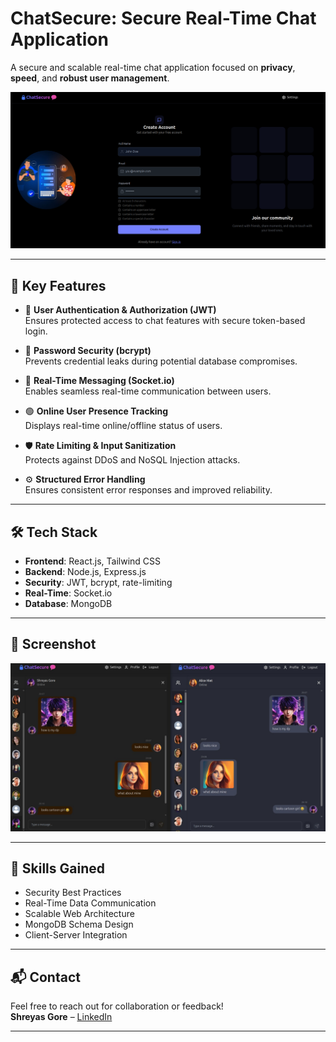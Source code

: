 # ChatSecure: Secure Real-Time Chat Application

A secure and scalable real-time chat application focused on **privacy**, **speed**, and **robust user management**.

![Sign Up](Preview.png)

---

## 🚀 Key Features

- 🔐 **User Authentication & Authorization (JWT)**  
  Ensures protected access to chat features with secure token-based login.

- 🔑 **Password Security (bcrypt)**  
  Prevents credential leaks during potential database compromises.

- 💬 **Real-Time Messaging (Socket.io)**  
  Enables seamless real-time communication between users.

- 🟢 **Online User Presence Tracking**  
  Displays real-time online/offline status of users.

- 🛡️ **Rate Limiting & Input Sanitization**  
  Protects against DDoS and NoSQL Injection attacks.

- ⚙️ **Structured Error Handling**  
  Ensures consistent error responses and improved reliability.

---

## 🛠️ Tech Stack

- **Frontend**: React.js, Tailwind CSS  
- **Backend**: Node.js, Express.js  
- **Security**: JWT, bcrypt, rate-limiting  
- **Real-Time**: Socket.io  
- **Database**: MongoDB

---

## 📸 Screenshot

![Chats](ChatSecure.png)

---

## 🧠 Skills Gained

- Security Best Practices
- Real-Time Data Communication
- Scalable Web Architecture
- MongoDB Schema Design
- Client-Server Integration

---

## 📬 Contact

Feel free to reach out for collaboration or feedback!  
**Shreyas Gore** – [LinkedIn](https://linkedin.com/in/shreyas-gore)

---
